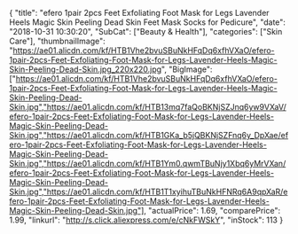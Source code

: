 {
	"title": "efero 1pair 2pcs Feet Exfoliating Foot Mask for Legs Lavender Heels Magic Skin Peeling Dead Skin Feet Mask Socks for Pedicure",
	"date": "2018-10-31 10:30:20",
	"SubCat": ["Beauty & Health"],
	"categories": ["Skin Care"],
	"thumbnailImage": "https://ae01.alicdn.com/kf/HTB1Vhe2bvuSBuNkHFqDq6xfhVXaO/efero-1pair-2pcs-Feet-Exfoliating-Foot-Mask-for-Legs-Lavender-Heels-Magic-Skin-Peeling-Dead-Skin.jpg_220x220.jpg",
	"BigImage": ["https://ae01.alicdn.com/kf/HTB1Vhe2bvuSBuNkHFqDq6xfhVXaO/efero-1pair-2pcs-Feet-Exfoliating-Foot-Mask-for-Legs-Lavender-Heels-Magic-Skin-Peeling-Dead-Skin.jpg","https://ae01.alicdn.com/kf/HTB13mq7faQoBKNjSZJnq6yw9VXaV/efero-1pair-2pcs-Feet-Exfoliating-Foot-Mask-for-Legs-Lavender-Heels-Magic-Skin-Peeling-Dead-Skin.jpg","https://ae01.alicdn.com/kf/HTB1GKa_b5jQBKNjSZFnq6y_DpXae/efero-1pair-2pcs-Feet-Exfoliating-Foot-Mask-for-Legs-Lavender-Heels-Magic-Skin-Peeling-Dead-Skin.jpg","https://ae01.alicdn.com/kf/HTB1Ym0.qwmTBuNjy1Xbq6yMrVXan/efero-1pair-2pcs-Feet-Exfoliating-Foot-Mask-for-Legs-Lavender-Heels-Magic-Skin-Peeling-Dead-Skin.jpg","https://ae01.alicdn.com/kf/HTB1T1xyihuTBuNkHFNRq6A9qpXaR/efero-1pair-2pcs-Feet-Exfoliating-Foot-Mask-for-Legs-Lavender-Heels-Magic-Skin-Peeling-Dead-Skin.jpg"],
	"actualPrice": 1.69,
	"comparePrice": 1.99,
	"linkurl": "http://s.click.aliexpress.com/e/cNkFWSkY",
	"inStock": 113
}

